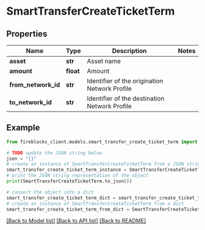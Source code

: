 # SmartTransferCreateTicketTerm


## Properties

Name | Type | Description | Notes
------------ | ------------- | ------------- | -------------
**asset** | **str** | Asset name | 
**amount** | **float** | Amount | 
**from_network_id** | **str** | Identifier of the origination Network Profile | 
**to_network_id** | **str** | Identifier of the destination Network Profile | 

## Example

```python
from fireblocks_client.models.smart_transfer_create_ticket_term import SmartTransferCreateTicketTerm

# TODO update the JSON string below
json = "{}"
# create an instance of SmartTransferCreateTicketTerm from a JSON string
smart_transfer_create_ticket_term_instance = SmartTransferCreateTicketTerm.from_json(json)
# print the JSON string representation of the object
print(SmartTransferCreateTicketTerm.to_json())

# convert the object into a dict
smart_transfer_create_ticket_term_dict = smart_transfer_create_ticket_term_instance.to_dict()
# create an instance of SmartTransferCreateTicketTerm from a dict
smart_transfer_create_ticket_term_from_dict = SmartTransferCreateTicketTerm.from_dict(smart_transfer_create_ticket_term_dict)
```
[[Back to Model list]](../README.md#documentation-for-models) [[Back to API list]](../README.md#documentation-for-api-endpoints) [[Back to README]](../README.md)


